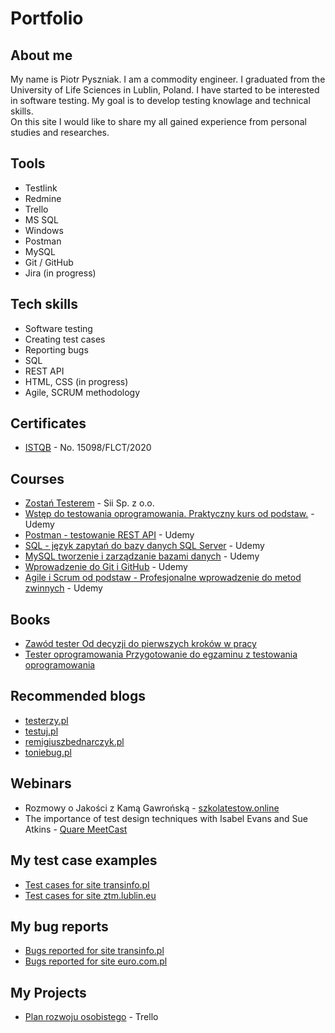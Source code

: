 # Portfolio

## About me

My name is Piotr Pyszniak. I am a commodity engineer. I graduated from the University of Life Sciences in Lublin, Poland. I have started to be interested in software testing. My goal is to develop testing knowlage and technical skills.  
On this site I would like to share my all gained experience from personal studies and researches.

## Tools

* Testlink
* Redmine
* Trello
* MS SQL
* Windows
* Postman
* MySQL
* Git / GitHub
* Jira (in progress)

## Tech skills

* Software testing
* Creating test cases
* Reporting bugs
* SQL
* REST API
* HTML, CSS (in progress)
* Agile, SCRUM methodology

## Certificates

* [ISTQB](https://drive.google.com/file/d/1d_DvwHu0HTr1cnRanlqHRKmXCGZeK608/view?usp=sharing) - No. 15098/FLCT/2020

## Courses

* [Zostań Testerem](https://drive.google.com/file/d/1OzbCg-pwdSv6uD6rKVmcPWoYATDBaBzN/view?usp=sharing) - Sii Sp. z o.o.
* [Wstęp do testowania oprogramowania. Praktyczny kurs od podstaw.](https://www.udemy.com/course/wstep-do-testowania-oprogramowania/) - Udemy
* [Postman - testowanie REST API](https://www.udemy.com/course/kurs-postman/) - Udemy
* [SQL - język zapytań do bazy danych SQL Server](https://www.udemy.com/course/kurs-sql/) - Udemy
* [MySQL tworzenie i zarządzanie bazami danych](https://www.udemy.com/course/mysql-tworzenie-i-zarzadzanie-bazami-danych/) - Udemy
* [Wprowadzenie do Git i GitHub](https://www.udemy.com/course/kurs-git-i-github-od-podstaw/) - Udemy
* [Agile i Scrum od podstaw - Profesjonalne wprowadzenie do metod zwinnych](https://www.udemy.com/course/agile-i-scrum-od-podstaw/) - Udemy


## Books

* [Zawód tester Od decyzji do pierwszych kroków w pracy](https://ksiegarnia.pwn.pl/Zawod-tester,138870798,p.html)
* [Tester oprogramowania Przygotowanie do egzaminu z testowania oprogramowania](https://ksiegarnia.pwn.pl/Tester-oprogramowania-Przygotowanie-do-egzaminu-z-testowania-oprogramowania,84913544,p.html)

## Recommended blogs

* [testerzy.pl](https://testerzy.pl)
* [testuj.pl](https://testuj.pl/blog)
* [remigiuszbednarczyk.pl](https://remigiuszbednarczyk.pl)
* [toniebug.pl](https://www.toniebug.pl)

## Webinars

* Rozmowy o Jakości z Kamą Gawrońską - [szkolatestow.online](https://szkolatestow.online/)
* The importance of test design techniques with Isabel Evans and Sue Atkins - [Quare MeetCast](https://www.meetup.com/pl-PL/Quare-MeetCast/events/272951901/)

## My test case examples

* [Test cases for site transinfo.pl](https://drive.google.com/file/d/15RcbiwH3jjuI1Nh5CeXsltNmbPVvVslQ/view?usp=sharing)
* [Test cases for site ztm.lublin.eu](https://drive.google.com/file/d/1bgnCp_XACZQ6gf87BHQxWGf9Rbser4vV/view?usp=sharing)

## My bug reports

* [Bugs reported for site transinfo.pl](https://drive.google.com/file/d/1SbI8Eh0P6-BEElPsIB_jH1-MtWHvxydJ/view?usp=sharing)
* [Bugs reported for site euro.com.pl](https://drive.google.com/file/d/17IPULrTQV8lwvQ0PEl76qWOdkTw-scWL/view?usp=sharing)

## My Projects

* [Plan rozwoju osobistego](https://trello.com/b/mf4JNNtw) - Trello
